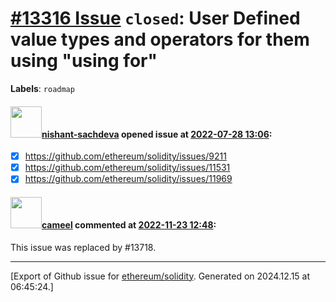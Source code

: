 # [\#13316 Issue](https://github.com/ethereum/solidity/issues/13316) `closed`: User Defined value types and operators for them using "using for"
**Labels**: `roadmap`


#### <img src="https://avatars.githubusercontent.com/u/32475507?u=895c6be4eeeac762d78821aa931cc9b6ac8a78d1&v=4" width="50">[nishant-sachdeva](https://github.com/nishant-sachdeva) opened issue at [2022-07-28 13:06](https://github.com/ethereum/solidity/issues/13316):

- [x] https://github.com/ethereum/solidity/issues/9211
- [x] https://github.com/ethereum/solidity/issues/11531
- [x] https://github.com/ethereum/solidity/issues/11969

#### <img src="https://avatars.githubusercontent.com/u/137030?v=4" width="50">[cameel](https://github.com/cameel) commented at [2022-11-23 12:48](https://github.com/ethereum/solidity/issues/13316#issuecomment-1325006621):

This issue was replaced by #13718.


-------------------------------------------------------------------------------



[Export of Github issue for [ethereum/solidity](https://github.com/ethereum/solidity). Generated on 2024.12.15 at 06:45:24.]
